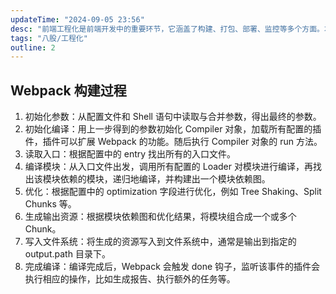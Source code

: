 ```yaml
---
updateTime: "2024-09-05 23:56"
desc: "前端工程化是前端开发中的重要环节，它涵盖了构建、打包、部署、监控等多个方面。本文主要介绍 Webpack 的构建过程，帮助大家更好地理解 Webpack 的工作原理。"
tags: "八股/工程化"
outline: 2
---
```


## Webpack 构建过程

1. 初始化参数：从配置文件和 Shell 语句中读取与合并参数，得出最终的参数。
2. 初始化编译：用上一步得到的参数初始化 Compiler 对象，加载所有配置的插件，插件可以扩展 Webpack 的功能。随后执行 Compiler 对象的 run 方法。
3. 读取入口：根据配置中的 entry 找出所有的入口文件。
4. 编译模块：从入口文件出发，调用所有配置的 Loader 对模块进行编译，再找出该模块依赖的模块，递归地编译，并构建出一个模块依赖图。
5. 优化：根据配置中的 optimization 字段进行优化，例如 Tree Shaking、Split Chunks 等。
6. 生成输出资源：根据模块依赖图和优化结果，将模块组合成一个或多个 Chunk。
7. 写入文件系统：将生成的资源写入到文件系统中，通常是输出到指定的 output.path 目录下。
8. 完成编译：编译完成后，Webpack 会触发 done 钩子，监听该事件的插件会执行相应的操作，比如生成报告、执行额外的任务等。
